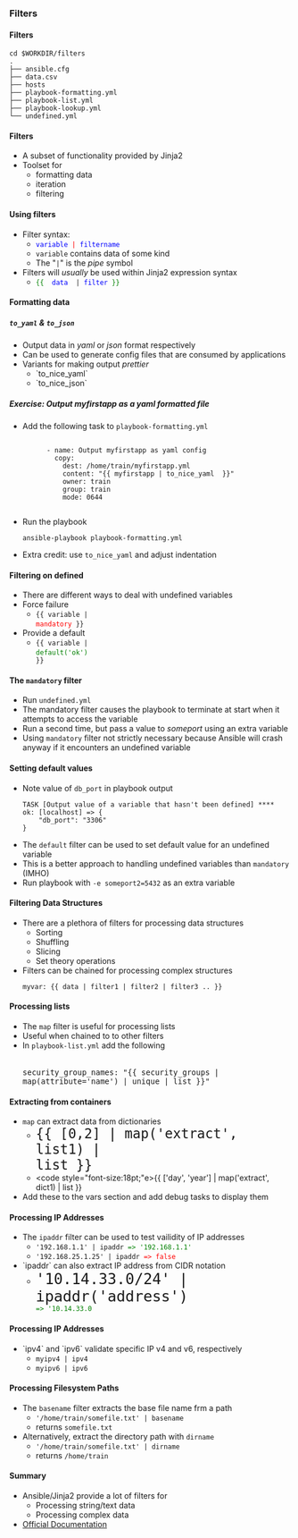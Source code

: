 ### Filters


#### Filters
```
cd $WORKDIR/filters
.
├── ansible.cfg
├── data.csv
├── hosts
├── playbook-formatting.yml
├── playbook-list.yml
├── playbook-lookup.yml
└── undefined.yml
```


#### Filters
* A subset of functionality provided by Jinja2
* Toolset for
   * formatting data
   * iteration
   * filtering


#### Using filters

* Filter syntax:
   * <!-- .element: class="fragment" data-fragment-index="0" --><code style="color:blue;">variable</code><code style="color:red;"> | </code><code style="color:blue;">filtername</code>
   *  <!-- .element: class="fragment" data-fragment-index="1" --><code>variable</code> contains data of some kind 
   *  <!-- .element: class="fragment" data-fragment-index="2" -->The "<code>|</code>" is the <em>pipe</em> symbol 
* Filters will <!-- .element: class="fragment" data-fragment-index="3" -->_usually_ be used within Jinja2 expression syntax
   *  <!-- .element: class="fragment" data-fragment-index="4" --><code style="color:green;">{{</code><code style="color:blue;">  data </code><code> | </code><code style="color:blue;">filter</code><code style="color:green;"> }}</code> 



#### Formatting data
##### `to_yaml` & `to_json`

* Output data in <!-- .element: class="fragment" data-fragment-index="0" -->_yaml_ or _json_ format respectively
* Can be used to generate config files that are consumed by applications <!-- .element: class="fragment" data-fragment-index="1" -->
* Variants for making output <!-- .element: class="fragment" data-fragment-index="2" -->_prettier_
   * <!-- .element: class="fragment" data-fragment-index="3" -->`to_nice_yaml`
   * <!-- .element: class="fragment" data-fragment-index="4" -->`to_nice_json`


##### Exercise: Output myfirstapp as a yaml formatted file
* Add the following task to <!-- .element: class="fragment" data-fragment-index="0" -->`playbook-formatting.yml`
   <pre class="fragment" data-fragment-index="1"><code data-trim>
        - name: Output myfirstapp as yaml config
          copy:
            dest: /home/train/myfirstapp.yml
            content: "{{ myfirstapp | to_nice_yaml  }}"
            owner: train
            group: train
            mode: 0644
    </code></pre>
* Run the playbook <!-- .element: class="fragment" data-fragment-index="2" -->
   ```
   ansible-playbook playbook-formatting.yml
   ```
* Extra credit: use <!-- .element: class="fragment" data-fragment-index="3" -->`to_nice_yaml` and adjust indentation



#### Filtering on defined
* There are different ways to deal with undefined variables
* Force failure
   * <code>{{ variable | </code><code style="color:red;">mandatory</code><code> }}</code>
* Provide a default
   * <code>{{ variable | </code><code style="color:green;">default('ok')</code><code> }}</code>


#### The `mandatory` filter

* Run <!-- .element: class="fragment" data-fragment-index="0" -->`undefined.yml`
* The mandatory filter causes the playbook to terminate at start when it attempts to access the variable <!-- .element: class="fragment" data-fragment-index="1" -->
* Run a second time, but pass a value to <!-- .element: class="fragment" data-fragment-index="2" -->_someport_ using an extra variable
* Using <!-- .element: class="fragment" data-fragment-index="3" -->`mandatory` filter not strictly necessary because Ansible will crash anyway if it encounters an undefined variable 



#### Setting default values
* Note value of <!-- .element: class="fragment" data-fragment-index="0" -->`db_port` in playbook output 
   ```
   TASK [Output value of a variable that hasn't been defined] ****
   ok: [localhost] => {
       "db_port": "3306"
   }
   ```
* The <!-- .element: class="fragment" data-fragment-index="1" -->`default` filter can be used to set default value for an undefined variable
* This is a better approach to handling undefined variables than <!-- .element: class="fragment" data-fragment-index="2" -->`mandatory` (IMHO)
* Run playbook with <!-- .element: class="fragment" data-fragment-index="3" -->`-e someport2=5432` as an extra variable



#### Filtering Data Structures
* There are a plethora of filters for processing data structures
    * Sorting
    * Shuffling
    * Slicing
    * Set theory operations
* Filters can be chained for processing complex structures
   ```
   myvar: {{ data | filter1 | filter2 | filter3 .. }}
   ```



#### Processing lists

* The <!-- .element: style="stretch" -->`map` filter is useful for processing lists
* Useful when chained to to other filters
* In `playbook-list.yml` add the following
   <pre style="font-size:12pt;"><code data-trim>
  security_group_names: "{{ security_groups | map(attribute='name') | unique | list }}"
  </code></pre>


#### Extracting from containers
* `map` can extract data from dictionaries
   * <code style="font-size:18pt;">{{ [0,2] | map('extract', list1) | list }}</code>
   * <code style="font-size:18pt;"e>{{ ['day', 'year'] | map('extract', dict1) | list }}</code>
* Add these to the vars section and add debug tasks to display them



#### Processing IP Addresses

* The <!-- .element: class="fragment" data-fragment-index="0" -->`ipaddr` filter can be used to test vailidity of IP addresses
   * <!-- .element: class="fragment" data-fragment-index="1" --><code>'192.168.1.1' | ipaddr</code><code class="fragment" data-fragment-index="2" style="color:green"> => '192.168.1.1'</code>
   * <!-- .element: class="fragment" data-fragment-index="3" --><code>'192.168.25.1.25' | ipaddr</code><code class="fragment" data-fragment-index="4" style="color:red"> => false</code>
* <!-- .element: class="fragment" data-fragment-index="5" -->`ipaddr` can also extract IP address from CIDR notation
   * <code style="font-size:20pt;">'10.14.33.0/24' | ipaddr('address')</code><code class="fragment" data-fragment-index="6" style="color:green;"> => '10.14.33.0</code>


#### Processing IP Addresses

* <!-- .element: class="fragment" data-fragment-index="0" -->`ipv4` and `ipv6` validate specific IP v4 and v6, respectively
   * <code>myipv4 | ipv4</code>
   * <code>myipv6 | ipv6</code>


#### Processing Filesystem Paths
* The `basename` filter extracts the base file name frm a path
   * `'/home/train/somefile.txt' | basename` 
   * returns `somefile.txt`
* Alternatively, extract the directory path with `dirname`
   * `'/home/train/somefile.txt' | dirname`
   * returns `/home/train`


#### Summary
* Ansible/Jinja2 provide a lot of filters for
  * Processing string/text data
  * Processing complex data
* [Official Documentation](https://docs.ansible.com/ansible/latest/playbooks_filters.html)

